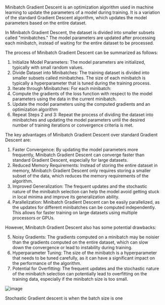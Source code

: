 Minibatch Gradient Descent is an optimization algorithm used in machine learning to update the parameters of a model during training. It is a variation of the standard Gradient Descent algorithm, which updates the model parameters based on the entire dataset.

In Minibatch Gradient Descent, the dataset is divided into smaller subsets called "minibatches." The model parameters are updated after processing each minibatch, instead of waiting for the entire dataset to be processed.

The process of Minibatch Gradient Descent can be summarized as follows:

1. Initialize Model Parameters: The model parameters are initialized, typically with small random values.
2. Divide Dataset into Minibatches: The training dataset is divided into smaller subsets called minibatches. The size of each minibatch is typically a hyperparameter that is tuned during the training process.
3. Iterate through Minibatches: For each minibatch:
  1. Compute the gradients of the loss function with respect to the model parameters using the data in the current minibatch.
  2. Update the model parameters using the computed gradients and an optimization algorithm
4. Repeat Steps 2 and 3: Repeat the process of dividing the dataset into minibatches and updating the model parameters until the desired number of training iterations or convergence criteria is met.

The key advantages of Minibatch Gradient Descent over standard Gradient Descent are:

1. Faster Convergence: By updating the model parameters more frequently, Minibatch Gradient Descent can converge faster than standard Gradient Descent, especially for large datasets.
2. Reduced Memory Requirements: Instead of storing the entire dataset in memory, Minibatch Gradient Descent only requires storing a smaller subset of the data, which reduces the memory requirements of the algorithm.
3. Improved Generalization: The frequent updates and the stochastic nature of the minibatch selection can help the model avoid getting stuck in local minima and improve its generalization ability.
4. Parallelization: Minibatch Gradient Descent can be easily parallelized, as the updates for different minibatches can be computed independently. This allows for faster training on large datasets using multiple processors or GPUs.

However, Minibatch Gradient Descent also has some potential drawbacks:

5. Noisy Gradients: The gradients computed on a minibatch may be noisier than the gradients computed on the entire dataset, which can slow down the convergence or lead to instability during training.
6. Hyperparameter Tuning: The size of the minibatch is a hyperparameter that needs to be tuned carefully, as it can have a significant impact on the performance of the algorithm.
7. Potential for Overfitting: The frequent updates and the stochastic nature of the minibatch selection can potentially lead to overfitting on the training data, especially if the minibatch size is too small.

![image](https://github.com/user-attachments/assets/7101e8d5-6514-4557-9229-32a7f551fecf)

Stochastic Gradient descent is when the batch size is one
